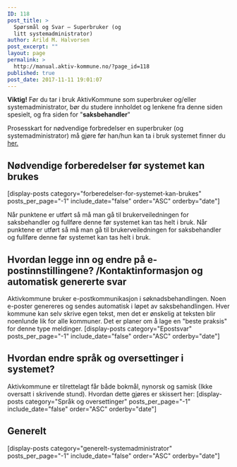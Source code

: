 ```yaml
---
ID: 118
post_title: >
  Spørsmål og Svar – Superbruker (og
  litt systemadministrator)
author: Arild M. Halvorsen
post_excerpt: ""
layout: page
permalink: >
  http://manual.aktiv-kommune.no/?page_id=118
published: true
post_date: 2017-11-11 19:01:07
---
```


**Viktig!** Før du tar i bruk AktivKommune som superbruker og/eller systemadministrator, bør du studere innholdet og lenkene fra denne siden spesielt, og fra siden for "<strong>saksbehandler</strong>"

   Prosesskart for nødvendige forbredelser en superbruker (og systemadministrator) må gjøre før han/hun kan ta i bruk systemet finner du [her.](http://manual.aktiv-kommune.no/wp-content/uploads/2018/01/Aktivkommune-prosesskart-for-nødvendige-forberedelser-for-systemadministrator-før-oppstart-PDF-3.pdf)
 
## Nødvendige forberedelser før systemet kan brukes  
[display-posts category="forberedelser-for-systemet-kan-brukes" posts_per_page="-1" include_date="false" order="ASC" orderby="date"] 

Når punktene er utført så må man gå til brukerveiledningen for saksbehandler og fullføre denne før systemet kan tas helt i bruk.   Når punktene er utført så må man gå til brukerveiledningen for saksbehandler og fullføre denne før systemet kan tas helt i bruk. 

## Hvordan legge inn og endre på e-postinnstillingene? /Kontaktinformasjon og automatisk genererte svar 
Aktivkommune bruker e-postkommunikasjon i søknadsbehandlingen. Noen e-poster genereres og sendes automatisk i løpet av saksbehandlingen. Hver kommune kan selv skrive egen tekst, men det er ønskelig at teksten blir noenlunde lik for alle kommuner. Det er planer om å lage en "beste praksis" for denne type meldinger.
[display-posts category="Epostsvar" posts_per_page="-1" include_date="false" order="ASC" orderby="date"] 

## Hvordan endre språk og oversettinger i systemet?  
Aktivkommune er tilrettelagt får både bokmål, nynorsk og samisk (Ikke oversatt i skrivende stund). Hvordan dette gjøres er skissert her:  [display-posts category="Språk og oversettinger" posts_per_page="-1" include_date="false" order="ASC" orderby="date"] 

## Generelt 
[display-posts category="generelt-systemadministrator" posts_per_page="-1" include_date="false" order="ASC" orderby="date"]